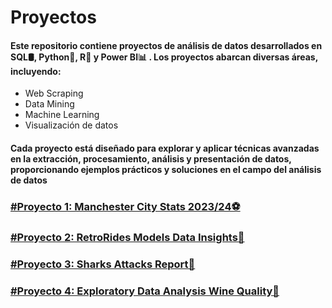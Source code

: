 # Proyectos
#### Este repositorio contiene proyectos de análisis de datos desarrollados en SQL🛢️, Python🐍, R🧮 y Power BI📊 . Los proyectos abarcan diversas áreas, incluyendo:
  -  Web Scraping
  -  Data Mining
  -  Machine Learning
  -  Visualización de datos
#### Cada proyecto está diseñado para explorar y aplicar técnicas avanzadas en la extracción, procesamiento, análisis y presentación de datos, proporcionando ejemplos prácticos y soluciones en el campo del análisis de datos

### [#Proyecto 1: Manchester City Stats 2023/24⚽](https://github.com/gonzadzz00/Proyectos/tree/main/%23Proyecto1%3A%20Web%20Scraping#readme)

### [#Proyecto 2: RetroRides Models Data Insights🚗](https://github.com/gonzadzz00/Proyectos/blob/main/%23Proyecto2%3A%20SQL%20Data%20Consulting/README.md)

### [#Proyecto 3: Sharks Attacks Report🦈](https://github.com/gonzadzz00/Proyectos/blob/main/%23Proyecto3%3A%20Data%20Viz/README.md)

### [#Proyecto 4: Exploratory Data Analysis Wine Quality🍷](https://github.com/gonzadzz00/Proyectos/edit/main/%23Proyecto4%3A%20EDA/README.md)
